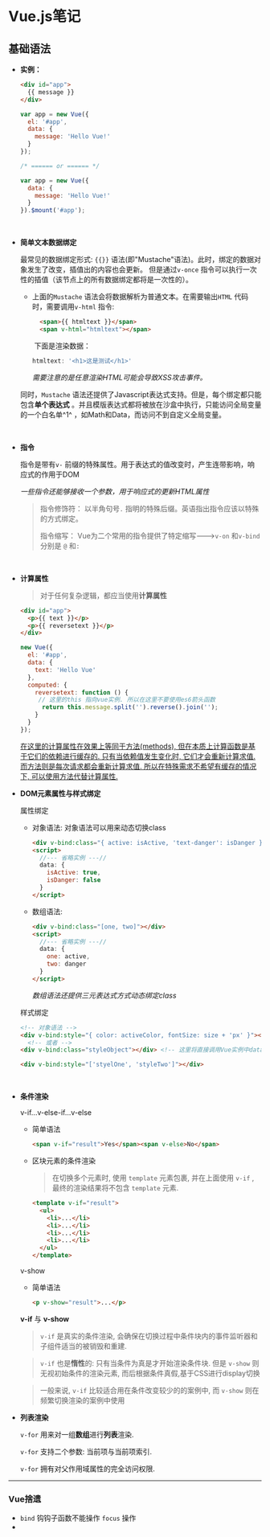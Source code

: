 #  Vue.js笔记

## 基础语法

- **实例：**

  ```html
  <div id="app">
    {{ message }}
  </div>
  ```

  ```javascript
  var app = new Vue({
    el: '#app',
    data: {
      message: 'Hello Vue!'
    }
  });

  /* ====== or ====== */

  var app = new Vue({
    data: {
      message: 'Hello Vue!'
    }
  }).$mount('#app');
  ```
  ​

- **简单文本数据绑定**

  最常见的数据绑定形式: `{{}}` 语法(即"Mustache"语法)。此时，绑定的数据对象发生了改变，插值出的内容也会更新。
  但是通过`v-once` 指令可以执行一次性的插值（该节点上的所有数据绑定都将是一次性的）。

  - 上面的`Mustache` 语法会将数据解析为普通文本。在需要输出`HTML` 代码时，需要调用`v-html` 指令:

    ```html
      <span>{{ htmltext }}</span>
      <span v-html="htmltext"></span>
    ```

    ​	下面是渲染数据：

    ```javascript
    htmltext: '<h1>这是测试</h1>'
    ```
    *需要注意的是任意渲染HTML可能会导致XSS攻击事件。*

  同时，`Mustache` 语法还提供了Javascript表达式支持。但是，每个绑定都只能包含**单个表达式** 。并且模版表达式都将被放在沙盒中执行，只能访问全局变量的一个白名单^1^ ，如Math和Data，而访问不到自定义全局变量。

  ​

- **指令**

  指令是带有`v-` 前缀的特殊属性。用于表达式的值改变时，产生连带影响，响应式的作用于DOM

  *一些指令还能够接收一个参数，用于响应式的更新HTML属性*

  > 指令修饰符： 以半角句号`.` 指明的特殊后缀。英语指出指令应该以特殊的方式绑定。
  >
  > 指令缩写：     Vue为二个常用的指令提供了特定缩写--->`v-on` 和`v-bind` 分别是 `@` 和`:`  

  ​

- **计算属性**

  > 对于任何复杂逻辑，都应当使用**计算属性**

  ```html
  <div id="app">
    <p>{{ text }}</p>
    <p>{{ reversetext }}</p>
  </div>
  ```

  ```javascript
  new Vue({
    el: '#app',
    data: {
      text: 'Hello Vue'
    },
    computed: {
      reversetext: function () {
       // 这里的this 指向vue实例. 所以在这里不要使用es6箭头函数
        return this.message.split('').reverse().join('');
      }
    }
  });
  ```

  <u>在这里的计算属性在效果上等同于方法(methods), 但在本质上计算函数是基于它们的依赖进行缓存的. 只有当依赖值发生变化时, 它们才会重新计算求值. 而方法则是每次请求都会重新计算求值. 所以在特殊需求不希望有缓存的情况下, 可以使用方法代替计算属性.</u>



- **DOM元素属性与样式绑定**

  属性绑定

  - 对象语法: 对象语法可以用来动态切换class

    ```html
    <div v-bind:class="{ active: isActive, 'text-danger': isDanger }"></div>
    <script>
      //--- 省略实例 ---//
      data: {
        isActive: true,
        isDanger: false
      }
    </script>
    ```

  - 数组语法:

    ```html
    <div v-bind:class="[one, two]"></div>
    <script>
      //--- 省略实例 ---//
      data: {
        one: active,
        two: danger
      }
    </script>
    ```

    *数组语法还提供三元表达式方式动态绑定class*

  样式绑定

  ```html
  <!-- 对象语法 -->
  <div v-bind:style="{ color: activeColor, fontSize: size + 'px' }"></div>
    <!-- 或者 -->
  <div v-bind:class="styleObject"></div> <!-- 这里将直接调用Vue实例中data里的styleObject对象 -->

  <div v-bind:style="['styelOne', 'styleTwo']"></div>
  ```

  ​

- **条件渲染**

  v-if...v-else-if...v-else

  - 简单语法

    ```html
    <span v-if="result">Yes</span><span v-else>No</span>
    ```

  - 区块元素的条件渲染

    > 在切换多个元素时, 使用 `template` 元素包裹, 并在上面使用 `v-if` , 最终的渲染结果将不包含 `template` 元素.

    ```html
    <template v-if="result">
      <ul>
        <li>...</li>
        <li>...</li>
        <li>...</li>
        <li>...</li>
      </ul>
    </template>
    ```


  v-show

  - 简单语法

    ```html
    <p v-show="result">...</p>
    ```

  **v-if** 与 **v-show**

  > `v-if` 是真实的条件渲染, 会确保在切换过程中条件块内的事件监听器和子组件适当的被销毁和重建.

  > `v-if` 也是**惰性**的: 只有当条件为真是才开始渲染条件块. 但是 `v-show` 则无视初始条件的渲染元素, 而后根据条件真假,基于CSS进行display切换

  > 一般来说, `v-if` 比较适合用在条件改变较少的的案例中, 而 `v-show` 则在频繁切换渲染的案例中使用



- **列表渲染**

  `v-for` 用来对一组**数组**进行**列表**渲染.

  `v-for` 支持二个参数: 当前项与当前项索引.

  `v-for`  拥有对父作用域属性的完全访问权限.













---

### Vue捨遗

- `bind` 钩钩子函数不能操作 `focus` 操作
- ​